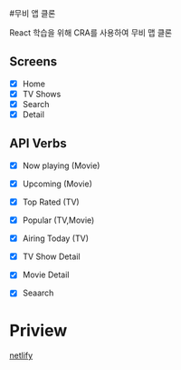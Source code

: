 #무비 앱 클론

React 학습을 위해 CRA를 사용하여 무비 맵 클론

## Screens

- [x] Home
- [x] TV Shows
- [x] Search
- [x] Detail

## API Verbs

- [x] Now playing (Movie)
- [x] Upcoming (Movie)
- [x] Top Rated (TV)
- [x] Popular (TV,Movie)
- [x] Airing Today (TV)

- [x] TV Show Detail
- [x] Movie Detail
- [x] Seaarch

# Priview

[netlify](https://quizzical-bohr-64afa4.netlify.com/#/tv)
